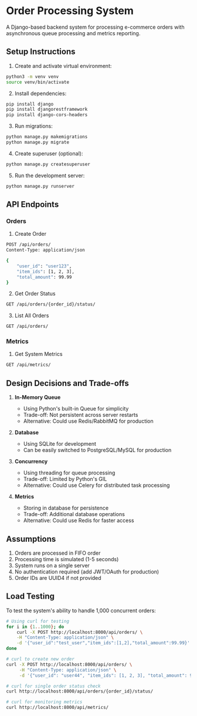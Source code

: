 # Order Processing System

A Django-based backend system for processing e-commerce orders with asynchronous queue processing and metrics reporting.

## Setup Instructions

1. Create and activate virtual environment:
```bash
python3 -m venv venv
source venv/bin/activate
```

2. Install dependencies:
```bash
pip install django
pip install djangorestframework
pip install django-cors-headers
```

3. Run migrations:
```bash
python manage.py makemigrations
python manage.py migrate
```

4. Create superuser (optional):
```bash
python manage.py createsuperuser
```

5. Run the development server:
```bash
python manage.py runserver
```

## API Endpoints

### Orders

1. Create Order
```bash
POST /api/orders/
Content-Type: application/json

{
    "user_id": "user123",
    "item_ids": [1, 2, 3],
    "total_amount": 99.99
}
```

2. Get Order Status
```bash
GET /api/orders/{order_id}/status/
```

3. List All Orders
```bash
GET /api/orders/
```

### Metrics

1. Get System Metrics
```bash
GET /api/metrics/
```

## Design Decisions and Trade-offs

1. **In-Memory Queue**
   - Using Python's built-in Queue for simplicity
   - Trade-off: Not persistent across server restarts
   - Alternative: Could use Redis/RabbitMQ for production

2. **Database**
   - Using SQLite for development
   - Can be easily switched to PostgreSQL/MySQL for production

3. **Concurrency**
   - Using threading for queue processing
   - Trade-off: Limited by Python's GIL
   - Alternative: Could use Celery for distributed task processing

4. **Metrics**
   - Storing in database for persistence
   - Trade-off: Additional database operations
   - Alternative: Could use Redis for faster access

## Assumptions

1. Orders are processed in FIFO order
2. Processing time is simulated (1-5 seconds)
3. System runs on a single server
4. No authentication required (add JWT/OAuth for production)
5. Order IDs are UUID4 if not provided

## Load Testing

To test the system's ability to handle 1,000 concurrent orders:

```bash
# Using curl for testing
for i in {1..1000}; do
    curl -X POST http://localhost:8000/api/orders/ \
    -H "Content-Type: application/json" \
    -d '{"user_id":"test_user","item_ids":[1,2],"total_amount":99.99}' &
done
```


```bash
# curl to create new order
curl -X POST http://localhost:8000/api/orders/ \
     -H "Content-Type: application/json" \
     -d '{"user_id": "user44", "item_ids": [1, 2, 3], "total_amount": 90.99}'
```

```bash
# curl for single order status check
curl http://localhost:8000/api/orders/{order_id}/status/
```

```bash
# curl for monitoring metrics
curl http://localhost:8000/api/metrics/
```